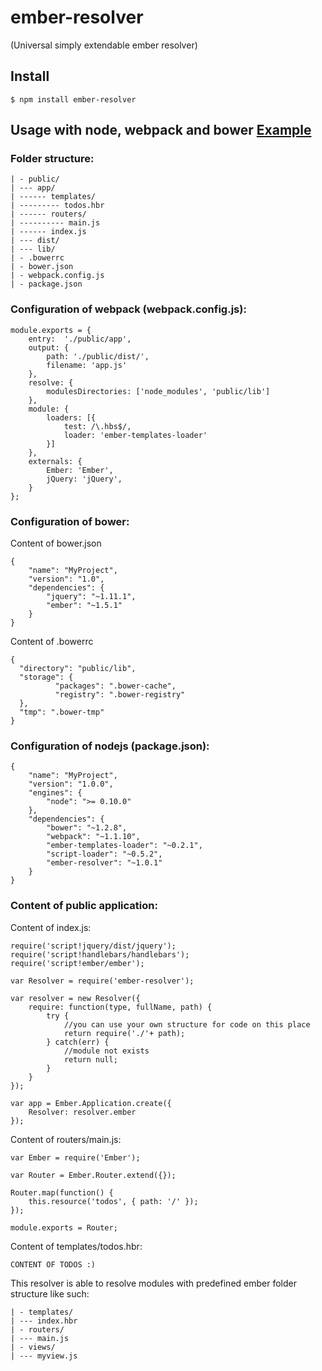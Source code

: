 # ember-resolver
(Universal simply extendable ember resolver)

## Install

	$ npm install ember-resolver


## Usage with node, webpack and bower [Example](https://github.com/seeden/ember-resolver/tree/master/example)

### Folder structure:

	| - public/
	| --- app/
	| ------ templates/
	| --------- todos.hbr
	| ------ routers/
	| ---------- main.js
	| ------ index.js
	| --- dist/
	| --- lib/
	| - .bowerrc
	| - bower.json
	| - webpack.config.js
	| - package.json

### Configuration of webpack (webpack.config.js):

	module.exports = {
		entry:  './public/app',
		output: {
			path: './public/dist/',
			filename: 'app.js'
		},
		resolve: {
			modulesDirectories: ['node_modules', 'public/lib']
		},
		module: {
			loaders: [{
				test: /\.hbs$/,
				loader: 'ember-templates-loader'
			}]
		},
		externals: {
			Ember: 'Ember',
			jQuery: 'jQuery',
		}
	};

### Configuration of bower:

Content of bower.json

	{
		"name": "MyProject",
		"version": "1.0",
		"dependencies": {
			"jquery": "~1.11.1",
			"ember": "~1.5.1"
		}
	}

Content of .bowerrc

	{
	  "directory": "public/lib",
	  "storage": {
			  "packages": ".bower-cache",
			  "registry": ".bower-registry"
	  },
	  "tmp": ".bower-tmp"
	}

### Configuration of nodejs (package.json):

	{
		"name": "MyProject",
		"version": "1.0.0",
		"engines": {
			"node": ">= 0.10.0"
		},
		"dependencies": {
			"bower": "~1.2.8",
			"webpack": "~1.1.10",
			"ember-templates-loader": "~0.2.1",
			"script-loader": "~0.5.2",
			"ember-resolver": "~1.0.1"
		}
	}

### Content of public application:

Content of index.js:

	require('script!jquery/dist/jquery');
	require('script!handlebars/handlebars');
	require('script!ember/ember');

	var Resolver = require('ember-resolver');

	var resolver = new Resolver({
		require: function(type, fullName, path) {
			try {
				//you can use your own structure for code on this place
				return require('./'+ path);	
			} catch(err) {
				//module not exists
				return null;
			}
		}
	});

	var app = Ember.Application.create({
		Resolver: resolver.ember
	});


Content of routers/main.js:

	var Ember = require('Ember');

	var Router = Ember.Router.extend({});

	Router.map(function() {
		this.resource('todos', { path: '/' });
	});

	module.exports = Router;


Content of templates/todos.hbr:

	CONTENT OF TODOS :)	

This resolver is able to resolve modules with predefined ember folder structure like such:

	| - templates/
	| --- index.hbr
	| - routers/
	| --- main.js
	| - views/
	| --- myview.js